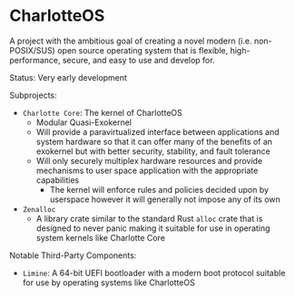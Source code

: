 # CharlotteOS

A project with the ambitious goal of creating a novel modern (i.e. non-POSIX/SUS) open source operating system that is flexible, high-performance, secure, and easy to use and develop for.

Status: Very early development

Subprojects:

- `Charlotte Core`: The kernel of CharlotteOS
  - Modular Quasi-Exokernel
  - Will provide a paravirtualized interface between applications and system hardware so that it can offer many of the benefits of an exokernel but with better security, stability, and fault tolerance
  - Will only securely multiplex hardware resources and provide mechanisms to user space application with the appropriate capabilities
    - The kernel will enforce rules and policies decided upon by userspace however it will generally not impose any of its own
- `Zenalloc`
  - A library crate similar to the standard Rust `alloc` crate that is designed to never panic making it suitable for use in operating system kernels like Charlotte Core

Notable Third-Party Components:

- `Limine`: A 64-bit UEFI bootloader with a modern boot protocol suitable for use by operating systems like CharlotteOS
